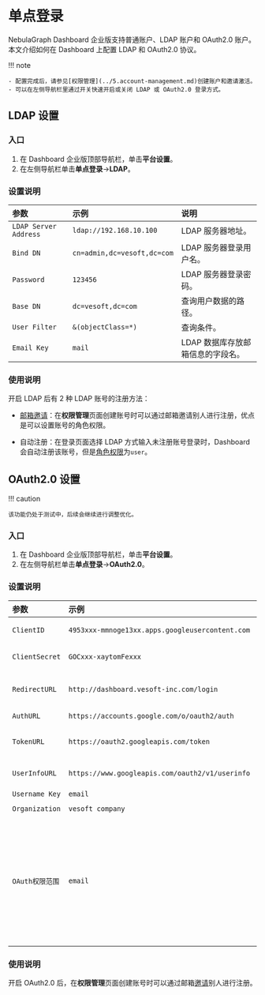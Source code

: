 # 单点登录

NebulaGraph Dashboard 企业版支持普通账户、LDAP 账户和 OAuth2.0 账户。本文介绍如何在 Dashboard 上配置 LDAP 和 OAuth2.0 协议。

!!! note

    - 配置完成后，请参见[权限管理](../5.account-management.md)创建账户和邀请激活。
    - 可以在左侧导航栏里通过开关快速开启或关闭 LDAP 或 OAuth2.0 登录方式。

## LDAP 设置

### 入口

1. 在 Dashboard 企业版顶部导航栏，单击**平台设置**。
2. 在左侧导航栏单击**单点登录**->**LDAP**。

### 设置说明

|参数|示例|说明|
|:--|:--|:--|
|`LDAP Server Address` | `ldap://192.168.10.100` | LDAP 服务器地址。 |  
|`Bind DN` | `cn=admin,dc=vesoft,dc=com`| LDAP 服务器登录用户名。  |
|`Password` |`123456` | LDAP 服务器登录密码。 |
|`Base DN` | `dc=vesoft,dc=com`| 查询用户数据的路径。 |
|`User Filter` | `&(objectClass=*)` | 查询条件。 |
|`Email Key` | `mail`| LDAP 数据库存放邮箱信息的字段名。 |

### 使用说明

开启 LDAP 后有 2 种 LDAP 账号的注册方法：

- [邮箱邀请](../5.account-management.md)：在**权限管理**页面创建账号时可以通过邮箱邀请别人进行注册，优点是可以设置账号的角色权限。

- 自动注册：在登录页面选择 LDAP 方式输入未注册账号登录时，Dashboard 会自动注册该账号，但是[角色权限](../5.account-management.md)为`user`。

## OAuth2.0 设置

!!! caution

    该功能仍处于测试中，后续会继续进行调整优化。

### 入口

1. 在 Dashboard 企业版顶部导航栏，单击**平台设置**。
2. 在左侧导航栏单击**单点登录**->**OAuth2.0**。

### 设置说明

|参数|示例|说明|
|:--|:--|:--|
|`ClientID` | `4953xxx-mmnoge13xx.apps.googleusercontent.com`| 应用的 ClientId。  |
|`ClientSecret` | `GOCxxx-xaytomFexxx` | 应用的 ClientSecret。 |
|`RedirectURL` | `http://dashboard.vesoft-inc.com/login` |重定向到 Dashboard 的 URL。   |
|`AuthURL` | `https://accounts.google.com/o/oauth2/auth` | 认证 URL。  |
|`TokenURL` | `https://oauth2.googleapis.com/token`| 获取 access_token 的URL。 |
|`UserInfoURL` | `https://www.googleapis.com/oauth2/v1/userinfo`| 获取用户信息的 URL。 |
|`Username Key` | `email`| 用户名字段。 |
|`Organization` |  `vesoft company`       |  组织名称。             |
|`OAuth权限范围`| `email`| OAuth 的权限范围。权限范围需要是厂商 OAuth2.0 平台配置的 scope 的子集，否则请求会失败。请求的 scope 需要能获取到 `Username Key`的值。|

### 使用说明

开启 OAuth2.0 后，在**权限管理**页面创建账号时可以通过邮箱[邀请](../5.account-management.md)别人进行注册。
